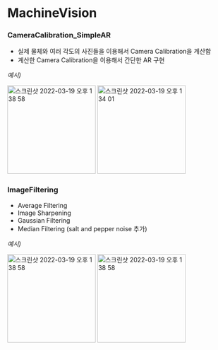 # MachineVision

### CameraCalibration_SimpleAR

- 실제 물체와 여러 각도의 사진들을 이용해서 Camera Calibration을 계산함
- 계산한 Camera Calibration을 이용해서 간단한 AR 구현 


_예시)_
<div display="column">
<img height="200" alt="스크린샷 2022-03-19 오후 1 38 58" src="https://user-images.githubusercontent.com/50614113/159107057-386fb373-27d5-432f-8734-3dc2f3187c4b.png">

<img height="200" alt="스크린샷 2022-03-19 오후 1 34 01" src="https://user-images.githubusercontent.com/50614113/159106902-4ac140a7-b31e-4f82-a51b-0b7bda79a9a3.png">
</div>




### ImageFiltering

- Average Filtering
- Image Sharpening
- Gaussian Filtering
- Median Filtering (salt and pepper noise 추가)

_예시)_
<div display="column">
<img height="200" alt="스크린샷 2022-03-19 오후 1 38 58" src="https://user-images.githubusercontent.com/50614113/161310357-e76fa957-94ca-41a1-b7bd-15110cdca986.png">
<img height="200" alt="스크린샷 2022-03-19 오후 1 38 58" src="https://user-images.githubusercontent.com/50614113/217177519-65272395-117c-459b-b021-80e34bc340bc.png">
</div>


